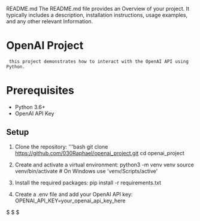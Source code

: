 README.md
   The README.md file provides an Overview of your project. It typically includes a description, installation instructions, usage examples, and any
   other relevant Information.

   # OpenAI Project
     this project demonstrates how to interact with the OpenAI API using Python.

   # Prerequisites
   - Python 3.6+
   - OpenAI API Key
  
  ## Setup 
  1. Clone the repository:
     '''bash
     git clone https://github.com/030Raphael/openai_project.git
     cd openai_project

  2. Create and activate a virtual environment:
     python3 -m venv venv
     source venv/bin/activate  # On Windows use
     'venv/Scripts/active'

  3. Install the required packages:
     pip install -r requirements.txt

  4. Create a .env file and add your OpenAI API key:
     OPENAI_API_KEY=your_openai_api_key_here

$
$
$

<!---
030Raphael/030Raphael is a ✨ special ✨ repository because its `README.md` (this file) appears on your GitHub profile.
You can click the Preview link to take a look at your changes.
--->
